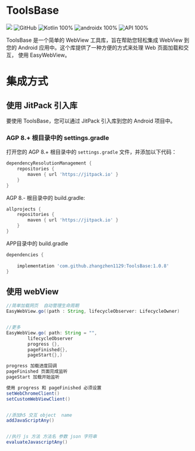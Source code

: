 # ToolsBase
[![](https://jitpack.io/v/zhangzhen1129/ToolsBase.svg)](https://jitpack.io/#zhangzhen1129/ToolsBase)
![GitHub](https://img.shields.io/github/license/zhangzhen1129/ToolsBase)
![Kotlin 100%](https://img.shields.io/badge/Kotlin-100%25-blue)
![androidx 100%](https://img.shields.io/badge/androidx-100%25-blue)
![API 100%](https://img.shields.io/badge/API-21+-blue)



ToolsBase 是一个简单的 WebView 工具库，旨在帮助您轻松集成 WebView 到您的 Android 应用中。这个库提供了一种方便的方式来处理 Web 页面加载和交互，
使用 EasyWebView。

# 集成方式

## 使用 JitPack 引入库

要使用 ToolsBase，您可以通过 JitPack 引入库到您的 Android 项目中。

### AGP 8.+ 根目录中的 settings.gradle

打开您的 AGP 8.+ 根目录中的 `settings.gradle` 文件，并添加以下代码：

```groovy
dependencyResolutionManagement {
    repositories {
        maven { url 'https://jitpack.io' }
    }
}
```

AGP 8.- 根目录中的 build.gradle:

```groovy
allprojects {
    repositories {
        maven { url 'https://jitpack.io' }
    }
}

```
APP目录中的 build.gradle

```groovy
dependencies {
    
    implementation 'com.github.zhangzhen1129:ToolsBase:1.0.8'
}

```
## 使用 webView

```groovy
//简单加载网页  自动管理生命周期
EasyWebView.go((path : String, lifecycleObserver: LifecycleOwner)


//更多
EasyWebView.go( path: String = "",
        lifecycleObserver
        progress {},
        pageFinished{},
        pageStart{},)

progress 加载进度回调
pageFinished 页面完成监听
pageStart 加载开始监听

使用 progress 和 pageFinished 必须设置
setWebChromeClient()
setCustomWebViewClient()


//添加h5 交互 object  name
addJavaScriptAny()


//执行 js 方法 方法名 参数 json 字符串
evaluateJavascriptAny()


```

